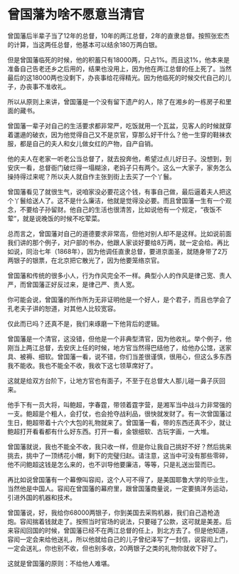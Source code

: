 # 曾国藩为啥不愿意当清官

曾国藩后半辈子当了12年的总督，10年的两江总督，2年的直隶总督。按照张宏杰的计算，当这两任总督，他基本可以结余180万两白银。 

但是曾国藩临死的时候，他的积蓄只有18000两，只占1%。而且这1%，他本来是准备自己告老还乡之后用的，结果也没用上，因为他在两江总督的任上死了。当然最后的这18000两也没剩下，办丧事给花得精光。因为他临死的时候交代自己的儿子，办丧事不准收礼。 

所以从原则上来讲，曾国藩是一个没有留下遗产的人，除了在湘乡的一栋房子和里面的藏书。 

曾国藩一辈子对自己的生活要求都非常严，吃饭就用一个瓦盆，见客人的时候就穿着邋遢的破衣，因为他觉得自己又不是京官，穿那么好干什么？他一生穿的鞋袜衣服，都是自己的夫人和女儿做女红的产物，自产自销。 

他的夫人在老家一听老公当总督了，就去投奔他，希望过点儿好日子。没想到，到安庆一看，总督衙门破烂得一塌糊涂，老妈子只有两个。这么一大家子，家务怎么操持得过来呢？所以夫人就自作主张到街上去买了一个丫鬟。 

曾国藩看见了就很生气，说咱家没必要花这个钱，有事自己做，最后逼着夫人把这个丫鬟给送人了。这不是什么廉洁，他就是觉得没必要。而且曾国藩一生有一个观念，不要给子孙留财。他自己的生活也很清苦，比如说他有一个规定，“夜饭不荤”，就是说晚饭的时候不吃荤菜。 

总而言之，曾国藩对自己的道德要求非常高，但他对别人却不是这样。比如说前面我们讲的那个例子，对户部的书办，他跟人家谈好要给8万两，就一定会给。再比如说，同治七年（1868年），因为他调任直隶总督，要进京面圣，就随身带了2万两银子的银票，在北京把它散光了，因为他要笼络京官。 

曾国藩和传统的很多小人，行为作风完全不一样。典型小人的作风是律己宽、责人严，而曾国藩正好反过来，是律己严、责人宽。 

你可能会说，曾国藩的所作所为无非证明他是一个好人，是个君子，而且也学会了孔老夫子讲的恕道，对其他人比较宽容。 

仅此而已吗？还真不是，我们来琢磨一下他背后的逻辑。 

曾国藩是一个清官，这没错，但他是一个非典型清官，因为他收礼。举个例子，他刚当上两江总督，去安庆上任的时候，地方官当然得巴结他了，给他办公馆，送家具、被褥、细软。曾国藩一看，说不错，你们当差很谨慎，很用心，但这么多东西我不能收。我也不能全不收，我收下这七领草席好了。 

这就是给双方台阶下，让地方官也有面子，不至于在总督大人那儿碰一鼻子灰回来。 

他手下有一员大将，叫鲍超，字春霆，带领着霆字营，是湘军当中战斗力非常强的一支。鲍超是个粗人，会打仗，也会抢夺战利品，很快就发财了。有一次曾国藩过生日，鲍超带着十六个大包的礼物就来了。曾国藩一看，带的东西还真不少，就让鲍超打开看看都有什么好东西。打开一看，金银细软、古玩字画，一大堆。 

曾国藩就说，我也不能全不收，我只收一样，但是你让我自己挑好不好？然后挑来挑去，挑中了一顶绣花小帽，剩下的完璧归赵。请注意，这当中可没有那些零碎，他不问鲍超这钱是怎么来的，也不训导他要廉洁，等等，只是礼送出营而已。 

再比如说曾国藩有一个幕僚叫容闳，这个人可不得了，是美国耶鲁大学的毕业生，当然他是中国人。容闳在曾国藩的幕府里，跟曾国藩商量说，一定要搞洋务运动，引进外国的机器和技术。 

曾国藩说，好，我给你68000两银子，你到美国去采购机器，我们自己造枪造炮。容闳揣着钱就走了。按照当时官场的说法，只要碰了公款，这可就是美差。后来容闳回国的时候，曾国藩已经不在两江总督的任上，到北方去了。但是他知道，容闳一定会来给他送礼，所以他就给自己的儿子曾纪泽写了一封信，说容闳上门，一定会送礼，你也别不收，但也别多收，20两银子之类的礼物你就收下好了。 

这就是曾国藩的原则：不给他人难堪。